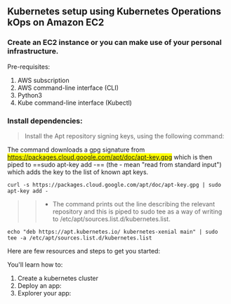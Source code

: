 ## Kubernetes setup using Kubernetes Operations kOps on Amazon EC2 ##

### Create an EC2 instance or you can make use of your personal infrastructure. ###

Pre-requisites:

1. AWS subscription
2. AWS command-line interface (CLI)
3. Python3
4. Kube command-line interface (Kubectl)

### Install dependencies: ###

> Install the Apt repository signing keys, using the following command:

The command downloads a gpg signature from <mark>https://packages.cloud.google.com/apt/doc/apt-key.gpg</mark> which is then piped to ==sudo apt-key add -== (the - mean "read from standard input") which adds the key to the list of known apt keys.
>
```
curl -s https://packages.cloud.google.com/apt/doc/apt-key.gpg | sudo apt-key add -
```
>> - The command prints out the line describing the relevant repository and this is piped to sudo tee as a way of writing to /etc/apt/sources.list.d/kubernetes.list.
>
```
echo "deb https://apt.kubernetes.io/ kubernetes-xenial main" | sudo tee -a /etc/apt/sources.list.d/kubernetes.list
```
>

Here are few resources and steps to get you started:

You'll learn how to:

1. Create a kubernetes cluster
2. Deploy an app:
3. Explorer your app:

